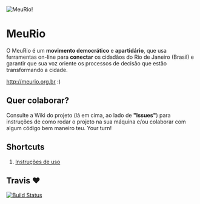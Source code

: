 ![MeuRio!](http://i.imgur.com/paXSv.png)

# MeuRio

O MeuRio é um **movimento democrático** e **apartidário**, que usa ferramentas on-line para **conectar** os cidadãos do Rio de Janeiro (Brasil) e garantir que sua voz oriente os processos de decisão que estão transformando a cidade.

http://meurio.org.br :)


## Quer colaborar?

Consulte a Wiki do projeto (lá em cima, ao lado de **"Issues"**) para instruções de como rodar o projeto na sua máquina e/ou colaborar com algum código bem maneiro teu. Your turn!


## Shortcuts

1. [Instruções de uso](https://github.com/meurio/meurio/wiki/Instru%C3%A7%C3%B5es-para-uso)

## Travis :heart:

[![Build Status](https://secure.travis-ci.org/meurio/meurio.png?branch=master)](http://travis-ci.org/meurio/meurio)

